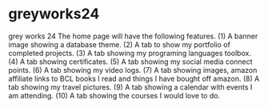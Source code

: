 # greyworks24
grey works 24 
The home page will have the following features.
(1) A banner image showing a database theme.
(2) A tab to show my portfolio of completed projects.
(3) A tab showing my programing languages toolbox.
(4) A tab showing certificates.
(5) A tab showing my social media connect points.
(6) A tab showing my video logs.
(7) A tab showing images, amazon affiliate links to BCL books I read and things I have bought off amazon.
(8) A tab showing my travel pictures.
(9) A tab showing a calendar with events I am attending.
(10) A tab showing the courses I would love to do.
